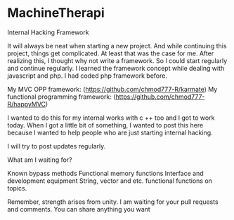 # MachineTherapi
Internal Hacking Framework

It will always be neat when starting a new project. And while continuing this project, things get complicated. At least that was the case for me.
After realizing this, I thought why not write a framework. So I could start regularly and continue regularly. I learned the framework concept while dealing with javascript and php. I had coded php framework before.

My MVC OPP framework:
(https://github.com/chmod777-R/karmate)
My functional programming framework:
(https://github.com/chmod777-R/happyMVC)

I wanted to do this for my internal works with c ++ too and I got to work today. When I got a little bit of something, I wanted to post this here because I wanted to help people who are just starting internal hacking.

I will try to post updates regularly.

What am I waiting for?

Known bypass methods
Functional memory functions
Interface and development equipment
String, vector and etc. functional functions on topics.


Remember, strength arises from unity. I am waiting for your pull requests and comments. You can share anything you want
